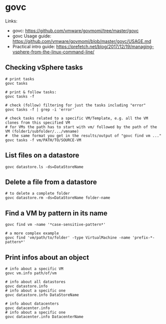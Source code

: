 # govc

Links:

- govc: https://github.com/vmware/govmomi/tree/master/govc
- govc Usage guide: https://github.com/vmware/govmomi/blob/master/govc/USAGE.md
- Practical intro guide: https://prefetch.net/blog/2017/12/19/managing-vsphere-from-the-linux-command-line/

## Checking vSphere tasks

```shell
# print tasks
govc tasks

# print & follow tasks:
govc tasks -f

# check (follow) filtering for just the tasks including "error"
govc tasks -f | grep -i 'error'

# check tasks related to a specific VM/Template, e.g. all the VM clones from this specified VM
# for VMs the path has to start with vm/ followed by the path of the VM (folder1/subfolder/.../vmname)
#  the same format you get in the results/output of "govc find vm ..."
govc tasks -f vm/PATH/TO/SOURCE-VM
```

## List files on a datastore

```shell
govc datastore.ls -ds=DataStoreName
```

## Delete a file from a datastore

```shell
# to delete a complete folder
govc datastore.rm -ds=DataStoreName folder-name
```

## Find a VM by pattern in its name

```shell
govc find vm -name '*case-sensitive-pattern*'

# a more complex example
govc find 'vm/path/to/folder' -type VirtualMachine -name 'prefix-*-pattern*'
```

## Print infos about an object

```shell
# info about a specific VM
govc vm.info path/of/vm

# info about all datastores
govc datastore.info
# info about a specific one
govc datastore.info DataStoreName

# info about datacenters
govc datacenter.info
# info about a specific one
govc datacenter.info DatacenterName
```
